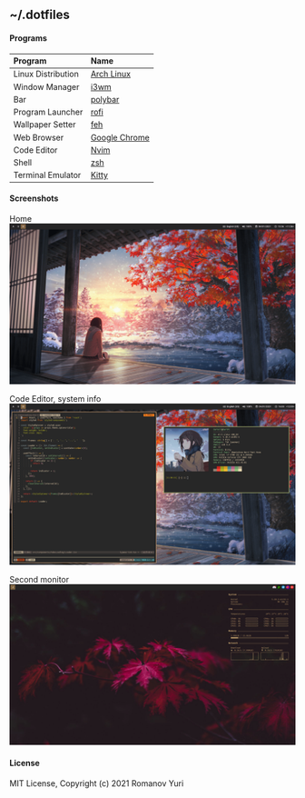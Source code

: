 ## ~/.dotfiles

#### Programs

| Program                             | Name                                                                     |
| :---                                | :---                                                                     |
| Linux Distribution                  | [Arch Linux](https://www.archlinux.org/)                                 |
| Window Manager                      | [i3wm](https://github.com/i3/i3)                                         |
| Bar                                 | [polybar](https://github.com/jaagr/polybar)                              |
| Program Launcher                    | [rofi](https://github.com/DaveDavenport/rofi)                            |
| Wallpaper Setter                    | [feh](https://github.com/derf/feh)                                       |
| Web Browser                         | [Google Chrome](https://www.google.com/intl/en_en/chrome/)               |
| Code Editor                         | [Nvim](https://neovim.io/)                                               |
| Shell                               | [zsh](https://www.zsh.org/)                                              |
| Terminal Emulator                   | [Kitty](https://sw.kovidgoyal.net/kitty/)                                |

#### Screenshots
Home
![](./images/main.png)

Code Editor, system info
![](./images/code-system.png)

Second monitor
![](./images/second-monitor.png)

#### License

MIT License, Copyright (c) 2021 Romanov Yuri
